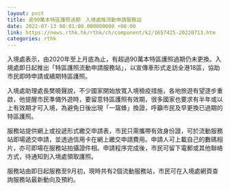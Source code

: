 ```yaml
---
layout: post
title: 逾90萬本特區護照過期　入境處推流動申請服務站
date: 2022-07-13 00:01:08.000000000 +08:00
link: https://news.rthk.hk/rthk/ch/component/k2/1657425-20220713.htm
categories: rthk
---
```


入境處表示，由2020年至上月底為止，有超過90萬本特區護照過期仍未更換。入境處即日起推出「特區護照流動申請服務站」，以宣傳車形式走訪全港18區，協助市民即時申請或續期特區護照。

入境處助理處長樊曉聲說，不少國家開始放寬入境檢疫措施，各地旅遊有望逐步重啟，他提醒市民準備外遊時，要留意特區護照有效期，很多國家也要求有半年或以上有效期才可入境，為避免日後出現「一窩蜂」換證，呼籲市民及早更換已過期的特區護照。

服務站提供網上或投遞形式繳交申請表，市民只需攜帶有效身份證，可於流動服務站即場遞交申請，並透過信用卡在網上繳交申請費用。申請人可上載自己的數碼相片，亦可即場在服務站拍攝證件相。申請程序完成後，市民可留下電郵或其他聯絡方式，待通知到入境處領取護照。

服務站由即日起服務至9月初，現時共有2個流動服務站，市民可在入境處網頁查詢服務站最新動向及預約。
